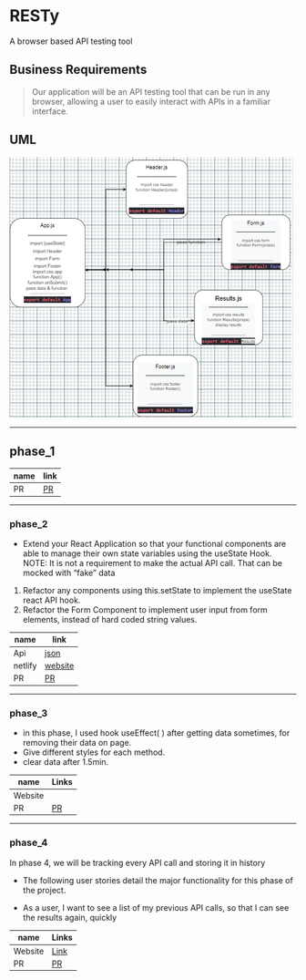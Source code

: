 # RESTy

A browser based API testing tool

## Business Requirements

> Our application will be an API testing tool that can be run in any browser, allowing a user to easily interact with APIs in a familiar interface.

## UML

![uml](./images/uml.PNG)

---

## phase_1

| name | link                                                     |
| ---- | -------------------------------------------------------- |
| PR   | [ PR](https://github.com/Mujahedyousef/RESTy-API/pull/3) |

---

### phase_2

- Extend your React Application so that your functional components are able to manage their own state variables using the useState Hook.
  NOTE: It is not a requirement to make the actual API call. That can be mocked with “fake” data

1. Refactor any components using this.setState to implement the useState react API hook.
1. Refactor the Form Component to implement user input from form elements, instead of hard coded string values.


| name    | link                                                     |
| ------- | -------------------------------------------------------- |
| Api     | [json](https://jsonplaceholder.typicode.com/posts)       |
| netlify | [website](https://resty-mujahed-asac.netlify.app/)       |
| PR      | [PR](https://github.com/Mujahedyousef/RESTy-API/pull/11) |

---

### phase_3

- in this phase, I used hook useEffect( ) after getting data sometimes, for removing their data on page.
- Give different styles for each method.
- clear data after 1.5min.

| name    | Links                                                    |
| ------- | -------------------------------------------------------- |
| Website | [](https://classy-frangipane-affa7c.netlify.app/)                                                     |
| PR      | [PR]() |
----
### phase_4

In phase 4, we will be tracking every API call and storing it in history

* The following user stories detail the major functionality for this phase of the project.

* As a user, I want to see a list of my previous API calls, so that I can see the results again, quickly

| name    | Links                                                    |
| ------- | -------------------------------------------------------- |
| Website | [Link](https://resty-mujahed-asac.netlify.app/)                                                     |
| PR      | [PR](https://github.com/Mujahedyousef/RESTy-API/pull/17) |
